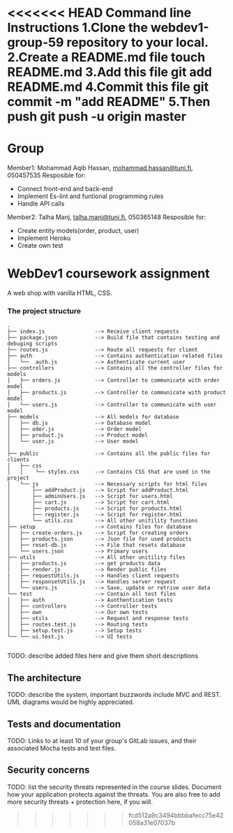<<<<<<< HEAD
Command line Instructions
1.Clone the webdev1-group-59 repository to your local.
2.Create a README.md file
 touch README.md
3.Add this file
 git add README.md
4.Commit this file
 git commit -m "add README"
5.Then push
 git push -u origin master
=======
# Group 

Member1:  Mohammad Aqib Hassan, mohammad.hassan@tuni.fi, 050457535 
Resposible for:  
- Connect front-end and back-end
- Implement Es-lint and funtional programming rules
- Handle API calls

Member2:  Talha Manj, talha.manj@tuni.fi, 050365148
Resposible for: 
- Create entity models(order, product, user)
- Implement Heroku 
- Create own test



# WebDev1 coursework assignment

A web shop with vanilla HTML, CSS.


### The project structure

```
.
├── index.js                --> Receive client requests
├── package.json            --> Build file that contains testing and debuging scripts
├── routes.js               --> Route all requests for client
├── auth                    --> Contains authentication related files
│   └──  auth.js            --> Authenticate current user
├── controllers             --> Contains all the controller files for models
│   ├── orders.js           --> Controller to communicate with order model
│   ├── products.js         --> Controller to communicate with product model
│   └── users.js            --> Controller to communicate with user model
├── models                  --> All models for database
│   ├── db.js               --> Database model
│   ├── oder.js             --> Order model
│   ├── product.js          --> Product model
│   └── user.js             --> User model     
│                               
├── public                  --> Contains all the public files for clients
│   ├── css  
│   │    └── styles.css     --> Contains CSS that are used in the project                
│   └── js                  --> Necessary scripts for html files
│       ├── addProduct.js   --> Script for addProduct.html
│       ├── adminUsers.js   --> Script for users.html
│       ├── cart.js         --> Script for cart.html
│       ├── products.js     --> Script for products.html
│       ├── register.js     --> Script for register.html
│       └── utils.css       --> All other unitility functions
├── setup                   --> Contains files for database           
│   ├── create-orders.js    --> Script for creating orders
│   ├── products.json       --> Json file for used products
│   ├── reset-db.js         --> File that resets database
│   └── users.json          --> Primary users
├── utils                   --> All other unitility files       
│   ├── products.js         --> get products data                  
│   ├── render.js           --> Render public files  
|   ├── requestUtils.js     --> Handles client requests               
│   ├── responsetUtils.js   --> Handles server request
│   └── users.js            --> Save, update or retrive user data
└── test                    --> Contain all test files        
│   ├── auth                --> Aunthentication tests
│   ├── controllers         --> Controller tests
│   ├── own                 --> Our own tests
│   ├── utils               --> Request and response tests
│   ├── routes.test.js      --> Routing tests
│   ├── setup.test.js       --> Setup tests
└── └── ui.test.js          --> UI tests


```

TODO: describe added files here and give them short descriptions

## The architecture 

TODO: describe the system, important buzzwords include MVC and REST.
UML diagrams would be highly appreciated.


## Tests and documentation

TODO: Links to at least 10 of your group's GitLab issues, and their associated Mocha tests and test files.

## Security concerns

TODO: list the security threats represented in the course slides.
Document how your application protects against the threats.
You are also free to add more security threats + protection here, if you will.

>>>>>>> fcd512a9c3494bbbbafecc75e42058a31e07037b
